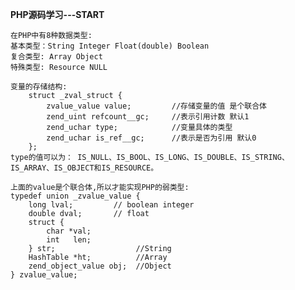**PHP源码学习---START**

    在PHP中有8种数据类型:
    基本类型：String Integer Float(double) Boolean
    复合类型: Array Object
    特殊类型: Resource NULL

	变量的存储结构:
		struct _zval_struct {
		    zvalue_value value;         //存储变量的值 是个联合体
		    zend_uint refcount__gc;     //表示引用计数 默认1
		    zend_uchar type;            //变量具体的类型
		    zend_uchar is_ref__gc;      //表示是否为引用 默认0
		};
	type的值可以为： IS_NULL、IS_BOOL、IS_LONG、IS_DOUBLE、IS_STRING、IS_ARRAY、IS_OBJECT和IS_RESOURCE。

	上面的value是个联合体,所以才能实现PHP的弱类型:
	typedef union _zvalue_value {
	    long lval;         // boolean integer
	    double dval;       // float
	    struct {
	        char *val;
	        int   len;
	    } str;                  //String
	    HashTable *ht;   	    //Array
	    zend_object_value obj; 	//Object
	} zvalue_value;